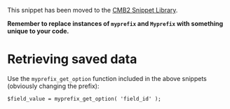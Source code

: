 This snippet has been moved to the [CMB2 Snippet Library](https://github.com/WebDevStudios/CMB2-Snippet-Library/tree/master/options-and-settings-pages).

**Remember to replace instances of `myprefix` and `Myprefix` with something unique to your code.**

# Retrieving saved data

Use the `myprefix_get_option` function included in the above snippets (obviously changing the prefix):

`$field_value = myprefix_get_option( 'field_id' );`